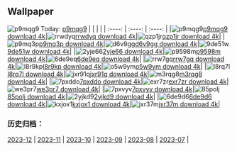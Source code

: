 ## Wallpaper
![p9mqg9](https://w.wallhaven.cc/full/p9/wallhaven-p9mqg9.jpg) Today: [p9mqg9](https://th.wallhaven.cc/small/p9/p9mqg9.jpg)
|      |      |      |
| :----: | :----: | :----: |
|![p9mqg9](https://th.wallhaven.cc/small/p9/p9mqg9.jpg)[p9mqg9 download 4k](https://wallhaven.cc/w/p9mqg9)|![rrwdyq](https://th.wallhaven.cc/small/rr/rrwdyq.jpg)[rrwdyq download 4k](https://wallhaven.cc/w/rrwdyq)|![qzp1jr](https://th.wallhaven.cc/small/qz/qzp1jr.jpg)[qzp1jr download 4k](https://wallhaven.cc/w/qzp1jr)|
|![p9mq3p](https://th.wallhaven.cc/small/p9/p9mq3p.jpg)[p9mq3p download 4k](https://wallhaven.cc/w/p9mq3p)|![d6v9gg](https://th.wallhaven.cc/small/d6/d6v9gg.jpg)[d6v9gg download 4k](https://wallhaven.cc/w/d6v9gg)|![9de51w](https://th.wallhaven.cc/small/9d/9de51w.jpg)[9de51w download 4k](https://wallhaven.cc/w/9de51w)|
|![2yje66](https://th.wallhaven.cc/small/2y/2yje66.jpg)[2yje66 download 4k](https://wallhaven.cc/w/2yje66)|![p9598m](https://th.wallhaven.cc/small/p9/p9598m.jpg)[p9598m download 4k](https://wallhaven.cc/w/p9598m)|![6de9eq](https://th.wallhaven.cc/small/6d/6de9eq.jpg)[6de9eq download 4k](https://wallhaven.cc/w/6de9eq)|
|![rrw7gq](https://th.wallhaven.cc/small/rr/rrw7gq.jpg)[rrw7gq download 4k](https://wallhaven.cc/w/rrw7gq)|![l8r9kp](https://th.wallhaven.cc/small/l8/l8r9kp.jpg)[l8r9kp download 4k](https://wallhaven.cc/w/l8r9kp)|![o5w9ym](https://th.wallhaven.cc/small/o5/o5w9ym.jpg)[o5w9ym download 4k](https://wallhaven.cc/w/o5w9ym)|
|![l8rq7l](https://th.wallhaven.cc/small/l8/l8rq7l.jpg)[l8rq7l download 4k](https://wallhaven.cc/w/l8rq7l)|![jxr91q](https://th.wallhaven.cc/small/jx/jxr91q.jpg)[jxr91q download 4k](https://wallhaven.cc/w/jxr91q)|![m3rqg8](https://th.wallhaven.cc/small/m3/m3rqg8.jpg)[m3rqg8 download 4k](https://wallhaven.cc/w/m3rqg8)|
|![7pxddo](https://th.wallhaven.cc/small/7p/7pxddo.jpg)[7pxddo download 4k](https://wallhaven.cc/w/7pxddo)|![exr7zr](https://th.wallhaven.cc/small/ex/exr7zr.jpg)[exr7zr download 4k](https://wallhaven.cc/w/exr7zr)|![we3pr7](https://th.wallhaven.cc/small/we/we3pr7.jpg)[we3pr7 download 4k](https://wallhaven.cc/w/we3pr7)|
|![7pxvyv](https://th.wallhaven.cc/small/7p/7pxvyv.jpg)[7pxvyv download 4k](https://wallhaven.cc/w/7pxvyv)|![85polj](https://th.wallhaven.cc/small/85/85polj.jpg)[85polj download 4k](https://wallhaven.cc/w/85polj)|![2yjkd9](https://th.wallhaven.cc/small/2y/2yjkd9.jpg)[2yjkd9 download 4k](https://wallhaven.cc/w/2yjkd9)|
|![6de9d6](https://th.wallhaven.cc/small/6d/6de9d6.jpg)[6de9d6 download 4k](https://wallhaven.cc/w/6de9d6)|![kxjox1](https://th.wallhaven.cc/small/kx/kxjox1.jpg)[kxjox1 download 4k](https://wallhaven.cc/w/kxjox1)|![jxr37m](https://th.wallhaven.cc/small/jx/jxr37m.jpg)[jxr37m download 4k](https://wallhaven.cc/w/jxr37m)|

### 历史归档：
[2023-12](https://github.com/april-projects/april-wallpaper/tree/main/picture/2023-12/) | [2023-11](https://github.com/april-projects/april-wallpaper/tree/main/picture/2023-11/) | [2023-10](https://github.com/april-projects/april-wallpaper/tree/main/picture/2023-10/) | [2023-09](https://github.com/april-projects/april-wallpaper/tree/main/picture/2023-09/) | [2023-08](https://github.com/april-projects/april-wallpaper/tree/main/picture/2023-08/) | [2023-07](https://github.com/april-projects/april-wallpaper/tree/main/picture/2023-07/) | 